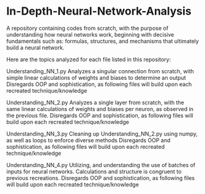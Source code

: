 # In-Depth-Neural-Network-Analysis

A repository containing codes from scratch, with the purpose of understanding how neural networks work, beginning with decisive fundamentals such as: 
formulas, structures, and mechanisms that ultimately build a neural network.

Here are the topics analyzed for each file listed in this repository:

Understanding_NN_1.py
  Analyzes a singular connection from scratch, with simple linear calculations of weights and biases to determine an output
  Disregards OOP and sophistication, as following files will build upon each recreated technique/knowledge

Understanding_NN_2.py
  Analyzes a single layer from scratch, with the same linear calculations of weights and biases per neuron, as observed in the previous file.
  Disregards OOP and sophistication, as following files will build upon each recreated technique/knowledge

Understanding_NN_3.py
  Cleaning up Understanding_NN_2.py using numpy, as well as loops to enforce diverse methods
  Disregards OOP and sophistication, as following files will build upon each recreated technique/knowledge

Understanding_NN_4.py
  Utilizing, and understanding the use of batches of inputs for neural networks. Calculations and structure is congruent to previous recreations.
  Disregards OOP and sophistication, as following files will build upon each recreated technique/knowledge
